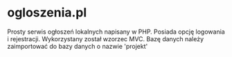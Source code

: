 # ogloszenia.pl
Prosty serwis ogłoszeń lokalnych napisany w PHP. Posiada opcję logowania i rejestracji. Wykorzystany został wzorzec MVC.
Bazę danych należy zaimportować do bazy danych o nazwie 'projekt'
